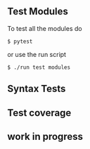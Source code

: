 ## Test Modules

To test all the modules do

```shell
$ pytest
```
or use the run script

```shell
$ ./run test modules
```

## Syntax Tests

## Test coverage

## work in progress
